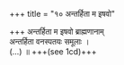 +++
title = "१० अन्तर्हिता म इषवो"

+++
अन्तर्हिता म इषवो ब्राह्मणानाम्  
अन्तर्हिता वनस्पतयः समूलाः ।  
(…) ॥ +++(see 1cd)+++
